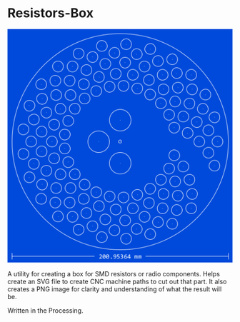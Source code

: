 Resistors-Box
=============

<p>
	<img src="images/example.png" />
</p>

A utility for creating a box for SMD resistors or radio components.
Helps create an SVG file to create CNC machine paths to cut out that part.
It also creates a PNG image for clarity and understanding of what the result will be.

Written in the Processing.
